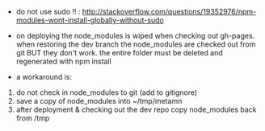 - do not use sudo !! : http://stackoverflow.com/questions/19352976/npm-modules-wont-install-globally-without-sudo

- on deploying the node_modules is wiped when checking out gh-pages. when restoring the dev branch the node_modules are checked out from git BUT they don't work. the entire folder must be deleted and regenerated with npm install
- a workaround is:

1. do not check in node_modules to git (add to gitignore)
2. save a copy of node_modules into ~/tmp/metamn
3. after deployment & checking out the dev repo copy node_modules back from /tmp
